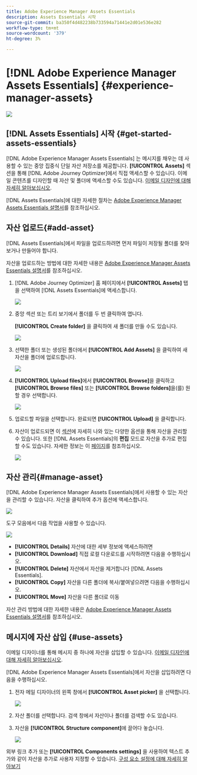 ```yaml
---
title: Adobe Experience Manager Assets Essentials
description: Assets Essentials 시작
source-git-commit: ba350f4d482238b733594a71441e2d01e536e282
workflow-type: tm+mt
source-wordcount: '379'
ht-degree: 3%

---
```


#  [!DNL Adobe Experience Manager Assets Essentials]  {#experience-manager-assets}

![](assets/do-not-localize/badge.png)

## [!DNL Assets Essentials] 시작 {#get-started-assets-essentials}

[!DNL Adobe Experience Manager Assets Essentials] 는 메시지를 채우는 데 사용할 수 있는 중앙 집중식 단일 자산 저장소를 제공합니다. **[!UICONTROL Assets]** 섹션을 통해 [!DNL Adobe Journey Optimizer]에서 직접 액세스할 수 있습니다. 이메일 콘텐츠를 디자인할 때 자산 및 폴더에 액세스할 수도 있습니다. [이메일 디자인에 대해 자세히 알아보십시오](design-emails.md).

[!DNL Assets Essentials]에 대한 자세한 절차는 [Adobe Experience Manager Assets Essentials 설명서](https://experienceleague.adobe.com/docs/experience-manager-assets-essentials/help/introduction.html)를 참조하십시오.

## 자산 업로드{#add-asset}

[!DNL Assets Essentials]에서 파일을 업로드하려면 먼저 파일이 저장될 폴더를 찾아보거나 만들어야 합니다.

자산을 업로드하는 방법에 대한 자세한 내용은 [Adobe Experience Manager Assets Essentials 설명서](https://experienceleague.adobe.com/docs/experience-manager-assets-essentials/help/add-delete-assets.html)를 참조하십시오.

1. [!DNL Adobe Journey Optimizer] 홈 페이지에서 **[!UICONTROL Assets]** 탭을 선택하여 [!DNL Assets Essentials]에 액세스합니다.

   ![](assets/media_library_1.png)

1. 중앙 섹션 또는 트리 보기에서 폴더를 두 번 클릭하여 엽니다.

   **[!UICONTROL Create folder]** 을 클릭하여 새 폴더를 만들 수도 있습니다.

   ![](assets/media_library_8.png)

1. 선택한 폴더 또는 생성된 폴더에서 **[!UICONTROL Add Assets]** 을 클릭하여 새 자산을 폴더에 업로드합니다.

   ![](assets/media_library_2.png)

1. **[!UICONTROL Upload files]**&#x200B;에서 **[!UICONTROL Browse]**&#x200B;을 클릭하고 **[!UICONTROL Browse files]** 또는 **[!UICONTROL Browse folders]**&#x200B;을(를) 원할 경우 선택합니다.

   ![](assets/media_library_3.png)

1. 업로드할 파일을 선택합니다. 완료되면 **[!UICONTROL Upload]** 을 클릭합니다.

1. 자산이 업로드되면 이 [섹션](#manage-asset)에 자세히 나와 있는 다양한 옵션을 통해 자산을 관리할 수 있습니다. 또한 [!DNL Assets Essentials]의 **편집** 모드로 자산을 추가로 편집할 수도 있습니다. 자세한 정보는 이 [페이지](#edit-assets)를 참조하십시오.

   ![](assets/media_library_12.png)

## 자산 관리{#manage-asset}

[!DNL Adobe Experience Manager Assets Essentials]에서 사용할 수 있는 자산을 관리할 수 있습니다. 자산을 클릭하여 추가 옵션에 액세스합니다.

![](assets/media_library_12.png)

도구 모음에서 다음 작업을 사용할 수 있습니다.

![](assets/media_library_4.png)

* **[!UICONTROL Details]** 자산에 대한 세부 정보에 액세스하려면
* **[!UICONTROL Download]** 직접 로컬 다운로드를 시작하려면 다음을 수행하십시오.
* **[!UICONTROL Delete]** 자산에서 자산을 제거합니다 [!DNL Assets Essentials].
* **[!UICONTROL Copy]** 자산을 다른 폴더에 복사/붙여넣으려면 다음을 수행하십시오.
* **[!UICONTROL Move]** 자산을 다른 폴더로 이동

자산 관리 방법에 대한 자세한 내용은 [Adobe Experience Manager Assets Essentials 설명서](https://experienceleague.adobe.com/docs/experience-manager-assets-essentials/help/manage-assets.html)를 참조하십시오.

## 메시지에 자산 삽입 {#use-assets}

이메일 디자이너를 통해 메시지 중 하나에 자산을 삽입할 수 있습니다. [이메일 디자인에 대해 자세히 알아보십시오](design-emails.md).

[!DNL Adobe Experience Manager Assets Essentials]에서 자산을 삽입하려면 다음을 수행하십시오.

1. 전자 메일 디자이너의 왼쪽 창에서 **[!UICONTROL Asset picker]** 을 선택합니다.

   ![](assets/media_library_5.png)

1. 자산 폴더를 선택합니다. 검색 창에서 자산이나 폴더를 검색할 수도 있습니다.

1. 자산을 **[!UICONTROL Structure component]**&#x200B;에 끌어다 놓습니다.

   ![](assets/media_library_6.png)

외부 링크 추가 또는 **[!UICONTROL Components settings]** 을 사용하여 텍스트 추가와 같이 자산을 추가로 사용자 지정할 수 있습니다. [구성 요소 설정에 대해 자세히 알아보기](content-components.md)

<!--

## Edit and modify assets {#edit-assets}

Your assets can be edited through the **[!UICONTROL Edit mode]** in [!DNL Assets Essentials]. Through this mode, you can crop, resize and rotate your asset. Click the **[!UICONTROL Edit]** button to access the editing mode of your asset.

![](assets/media_library_10.png)

Following actions are available in the toolbar:

![](assets/media_library_11.png)

* **[!UICONTROL Start crop]** to focus on only the content you want in your asset.
* **[!UICONTROL Rotate left]** to rotate your asset counter-clockwise by 90 degrees.
* **[!UICONTROL Rotate right]** to rotate your asset clockwise by 90 degrees.
* **[!UICONTROL Flip vertically]** to vertically mirror your asset.
* **[!UICONTROL Flip horizontally]** to horizontally mirror your asset.
* **[!UICONTROL Launch map]** to insert an image map. For more on this, refer to the [Add image maps](https://experienceleague.adobe.com/docs/experience-manager-65/assets/using/image-maps.html?lang=en#using) documentation.

## Share assets {#share-assets}

When using the Media library, each asset is saved in folders or sub-folders. You can choose to share your folders and which level of access to assign.

For more information on how to share access to your folders, refer to this page.

-->
